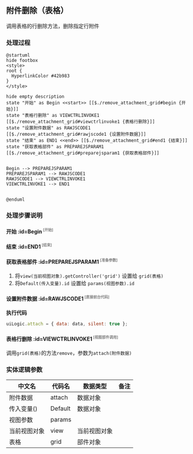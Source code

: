 ## 附件删除（表格） <!-- {docsify-ignore-all} -->

   调用表格的行删除方法，删除指定行附件

### 处理过程

```plantuml
@startuml
hide footbox
<style>
root {
  HyperlinkColor #42b983
}
</style>

hide empty description
state "开始" as Begin <<start>> [[$./remove_attachment_grid#begin {开始}]]
state "表格行删除" as VIEWCTRLINVOKE1  [[$./remove_attachment_grid#viewctrlinvoke1 {表格行删除}]]
state "设置附件数据" as RAWJSCODE1  [[$./remove_attachment_grid#rawjscode1 {设置附件数据}]]
state "结束" as END1 <<end>> [[$./remove_attachment_grid#end1 {结束}]]
state "获取表格部件" as PREPAREJSPARAM1  [[$./remove_attachment_grid#preparejsparam1 {获取表格部件}]]


Begin --> PREPAREJSPARAM1
PREPAREJSPARAM1 --> RAWJSCODE1
RAWJSCODE1 --> VIEWCTRLINVOKE1
VIEWCTRLINVOKE1 --> END1


@enduml
```


### 处理步骤说明

#### 开始 :id=Begin<sup class="footnote-symbol"> <font color=gray size=1>[开始]</font></sup>




#### 结束 :id=END1<sup class="footnote-symbol"> <font color=gray size=1>[结束]</font></sup>




#### 获取表格部件 :id=PREPAREJSPARAM1<sup class="footnote-symbol"> <font color=gray size=1>[准备参数]</font></sup>



1. 将`view(当前视图对象).getController('grid')` 设置给  `grid(表格)`
2. 将`Default(传入变量).id` 设置给  `params(视图参数).id`

#### 设置附件数据 :id=RAWJSCODE1<sup class="footnote-symbol"> <font color=gray size=1>[直接前台代码]</font></sup>



<p class="panel-title"><b>执行代码</b></p>

```javascript
uiLogic.attach = { data: data, silent: true };
```

#### 表格行删除 :id=VIEWCTRLINVOKE1<sup class="footnote-symbol"> <font color=gray size=1>[视图部件调用]</font></sup>



调用`grid(表格)`的方法`remove`，参数为`attach(附件数据)`


### 实体逻辑参数

|    中文名   |    代码名    |  数据类型      |备注 |
| --------| --------| --------  | --------   |
|附件数据|attach|数据对象||
|传入变量(<i class="fa fa-check"/></i>)|Default|数据对象||
|视图参数|params|||
|当前视图对象|view|当前视图对象||
|表格|grid|部件对象||
